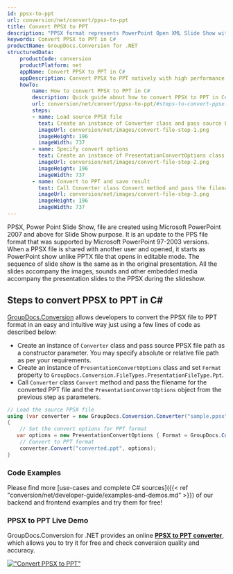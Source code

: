 ```yaml
---
id: ppsx-to-ppt
url: conversion/net/convert/ppsx-to-ppt
title: Convert PPSX to PPT
description: "PPSX format represents PowerPoint Open XML Slide Show with .ppsx extension. Learn how to convert PPSX to PPT file programmatically in C# language using GroupDocs.Conversion for .NET library."
keywords: Convert PPSX to PPT in C#
productName: GroupDocs.Conversion for .NET
structuredData:
    productCode: conversion
    productPlatform: net
    appName: Convert PPSX to PPT in C#
    appDescription: Convert PPSX to PPT natively with high performance using C# language and server side GroupDocs.Conversion for .NET APIs, without the use of any software like Microsoft or Open Office.
    howTo:
        name: How to convert PPSX to PPT in C# 
        description: Quick guide about how to convert PPSX to PPT in C# with high performance and accuracy.
        url: conversion/net/convert/ppsx-to-ppt/#steps-to-convert-ppsx-to-ppt-in-c
        steps:
        - name: Load source PPSX file 
          text: Create an instance of Converter class and pass source PPSX file path as a constructor parameter. You may specify absolute or relative file path as per your requirements. 
          imageUrl: conversion/net/images/convert-file-step-1.png
          imageHeight: 196
          imageWidth: 737
        - name: Specify convert options 
          text: Create an instance of PresentationConvertOptions class.
          imageUrl: conversion/net/images/convert-file-step-2.png
          imageHeight: 196
          imageWidth: 737
        - name: Convert to PPT and save result 
          text: Call Converter class Convert method and pass the filename for the converted HTML file and the PresentationConvertOptions object from the previous step as parameters.
          imageUrl: conversion/net/images/convert-file-step-3.png
          imageHeight: 196
          imageWidth: 737
---
```


PPSX, Power Point Slide Show, file are created using Microsoft PowerPoint 2007 and above for Slide Show purpose. It is an update to the PPS file format that was supported by Microsoft PowerPoint 97-2003 versions. When a PPSX file is shared with another user and opened, it starts as PowerPoint show unlike PPTX file that opens in editable mode. The sequence of slide show is the same as in the original presentation. All the slides accompany the images, sounds and other embedded media accompany the presentation slides to the PPSX during the slideshow. 

## Steps to convert PPSX to PPT in C#

[GroupDocs.Conversion](https://products.groupdocs.com/conversion/net) allows developers to convert the PPSX file to PPT format in an easy and intuitive way just using a few lines of code as described below:

* Create an instance of `Converter` class and pass source PPSX file path as a constructor parameter. You may specify absolute or relative file path as per your requirements. 
* Create an instance of `PresentationConvertOptions` class and set `Format` property to `GroupDocs.Conversion.FileTypes.PresentationFileType.Ppt`.
* Call `Converter` class `Convert` method and pass the filename for the converted PPT file and the `PresentationConvertOptions` object from the previous step as parameters.

```csharp
// Load the source PPSX file
using (var converter = new GroupDocs.Conversion.Converter("sample.ppsx"))
{
    // Set the convert options for PPT format
   var options = new PresentationConvertOptions { Format = GroupDocs.Conversion.FileTypes.PresentationFileType.Ppt };
    // Convert to PPT format
    converter.Convert("converted.ppt", options);
}
```

### Code Examples

Please find more [use-cases and complete C# sources]({{< ref "conversion/net/developer-guide/examples-and-demos.md" >}}) of our backend and frontend examples and try them for free!

### PPSX to PPT Live Demo

GroupDocs.Conversion for .NET provides an online [**PPSX to PPT converter**](https://products.groupdocs.app/conversion/ppsx-to-ppt), which allows you to try it for free and check conversion quality and accuracy.

[!["Convert PPSX to PPT"](conversion/net/images/convert-to-ppt/convert-ppsx-to-ppt.png)](https://products.groupdocs.app/conversion/ppsx-to-ppt)
